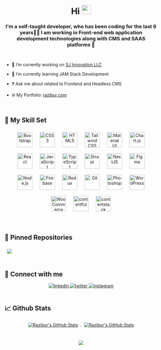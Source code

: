 <h1 align="center">
Hi <img src="https://raw.githubusercontent.com/MartinHeinz/MartinHeinz/master/wave.gif" width="30px">
</h1>

### <div align="center">I'm a self-taught developer, who has been coding for the last 6 years👨‍💻 I am working in Front-end web application development technologies along with CMS and SAAS platforms 🚀</div>

<br />

- 🔭 I’m currently working on [SJ Innovation LLC](https://sjinnovation.com)

- 🌱 I’m currently learning JAM Stack Development

- ❓ Ask me about related to Frontend and Headless CMS

- 🌐 My Portfolio: [razibur.com](http://razibur.com)

<br/>

## 💼 My Skill Set

<div align="center">  
<a href="https://getbootstrap.com/docs/3.4/javascript/" target="_blank"><img style="margin: 10px" src="https://profilinator.rishav.dev/skills-assets/bootstrap-plain.svg" alt="Bootstrap" height="50" /></a>  
<a href="https://www.w3schools.com/css/" target="_blank"><img style="margin: 10px" src="https://profilinator.rishav.dev/skills-assets/css3-original-wordmark.svg" alt="CSS3" height="50" /></a>  
<a href="https://en.wikipedia.org/wiki/HTML5" target="_blank"><img style="margin: 10px" src="https://profilinator.rishav.dev/skills-assets/html5-original-wordmark.svg" alt="HTML5" height="50" /></a>  
<a href="https://www.tailwindcss.com/" target="_blank"><img style="margin: 10px" src="https://profilinator.rishav.dev/skills-assets/tailwindcss.svg" alt="Tailwind CSS" height="50" /></a>  
<a href="https://mui.com/" target="_blank"><img style="margin: 10px" src="https://profilinator.rishav.dev/skills-assets/mui.png" alt="Material UI" height="50" /></a>  
<a href="https://www.chartjs.org/" target="_blank"><img style="margin: 10px" src="https://profilinator.rishav.dev/skills-assets/logo-title.svg" alt="Chart.js" height="50" /></a>  
<a href="https://reactjs.org/" target="_blank"><img style="margin: 10px" src="https://profilinator.rishav.dev/skills-assets/react-original-wordmark.svg" alt="React" height="50" /></a>  
<a href="https://www.javascript.com/" target="_blank"><img style="margin: 10px" src="https://profilinator.rishav.dev/skills-assets/javascript-original.svg" alt="JavaScript" height="50" /></a>  
<a href="https://www.typescriptlang.org/" target="_blank"><img style="margin: 10px" src="https://profilinator.rishav.dev/skills-assets/typescript-original.svg" alt="TypeScript" height="50" /></a>  
<a href="https://www.strapi.io/" target="_blank"><img style="margin: 10px" src="https://profilinator.rishav.dev/skills-assets/strapi.svg" alt="Strapi" height="50" /></a>  
<a href="https://nextjs.org/" target="_blank"><img style="margin: 10px" src="https://profilinator.rishav.dev/skills-assets/nextjs.png" alt="NextJS" height="50" /></a>  
<a href="https://www.figma.com/" target="_blank"><img style="margin: 10px" src="https://profilinator.rishav.dev/skills-assets/figma-icon.svg" alt="Figma" height="50" /></a>  
<a href="https://nodejs.org/" target="_blank"><img style="margin: 10px" src="https://profilinator.rishav.dev/skills-assets/nodejs-original-wordmark.svg" alt="Node.js" height="50" /></a>  
<a href="https://firebase.google.com/" target="_blank"><img style="margin: 10px" src="https://profilinator.rishav.dev/skills-assets/firebase.png" alt="Firebase" height="50" /></a>  
<a href="https://redux.js.org/" target="_blank"><img style="margin: 10px" src="https://profilinator.rishav.dev/skills-assets/redux-original.svg" alt="Redux" height="50" /></a>  
<a href="https://github.com/" target="_blank"><img style="margin: 10px" src="https://profilinator.rishav.dev/skills-assets/git-scm-icon.svg" alt="Git" height="50" /></a>  
<a href="https://www.adobe.com/in/products/photoshop.html" target="_blank"><img style="margin: 10px" src="https://profilinator.rishav.dev/skills-assets/photoshop-plain.svg" alt="Photoshop" height="50" /></a>  
<a href="https://wordpress.com/" target="_blank"><img style="margin: 10px" src="https://profilinator.rishav.dev/skills-assets/wordpress.png" alt="WordPress" height="50" /></a>  
<a href="https://woocommerce.com/" target="_blank"><img style="margin: 10px" src="https://profilinator.rishav.dev/skills-assets/woocommerce.png" alt="WooCommerce" height="50" /></a>  
  <a href="https://www.contentful.com/" target="_blank"><img style="margin: 10px" src="https://seeklogo.com/images/C/contentful-logo-C395C545BF-seeklogo.com.png" alt="contentful" height="50" /></a>  
  <a href="https://www.contentstack.com/" target="_blank"><img style="margin: 10px" src="https://images.saasworthy.com/contentstack_2201_logo_1627533352_htvua.png" alt="contentstack" height="50" /></a>  
</div>

<br/>

<!-- ## 📝 Latest Blog Posts -->

<!-- <br> -->

<!-- BLOG-POST-LIST:START -->
<!-- - [title](https://razibur.com) -->
<!-- BLOG-POST-LIST:END -->

<br>

## 📌 Pinned Repositories

<a href="https://github.com/R4218/strapi-e-commerce-application-with-nextjs-and-tailwind-css">
  <img align="center" style="margin:0.5rem" src="https://github-readme-stats.vercel.app/api/pin/?username=R4218&repo=strapi-e-commerce-application-with-nextjs-and-tailwind-css&title_color=ffffff&text_color=c9cacc&icon_color=4AB197&bg_color=1A2B34" />
</a>

<br>
<br>

## 🙌 Connect with me

<div align="center">

 <a href="https://linkedin.com/in/razibur/" target="_blank">
<img src=https://img.shields.io/badge/linkedin-%231E77B5.svg?&style=for-the-badge&logo=linkedin&logoColor=white alt=linkedin style="margin-bottom: 5px;" />
</a>
<a href="https://twitter.com/MD_RAZIBUR" target="_blank">
<img src=https://img.shields.io/badge/twitter-%2300acee.svg?&style=for-the-badge&logo=twitter&logoColor=white alt=twitter style="margin-bottom: 5px;" />
</a>
<a href="https://instagram.com/razibur__/" target="_blank">
<img src=https://img.shields.io/badge/instagram-%23000000.svg?&style=for-the-badge&logo=instagram&logoColor=white alt=instagram style="margin-bottom: 5px;" />
</a>  
</div>

<br/>

## 📈 Github Stats

<div align="center" >
  
  <a href="https://github.com/R4218">
  <img align="center" style="margin:0.5rem" src="https://github-readme-stats.vercel.app/api/top-langs/?username=R4218&title_color=ffffff&text_color=c9cacc&icon_color=4AB197&bg_color=1A2B34" alt="Razibur's GitHub Stats" />
</a>

<a href="https://github.com/R4218">
  <img align="center" style="margin:0.5rem" src="https://github-readme-stats.vercel.app/api?username=R4218&show_icons=true&line_height=27&count_private=true&title_color=ffffff&text_color=c9cacc&icon_color=4AB097&bg_color=1A2B34" alt="Razibur's GitHub Stats" />
</a>

</div>

<br/>

<br/>

<div align="center">
<img src="https://komarev.com/ghpvc/?username=R4218&&style=flat-square" align="center" />
</div>
